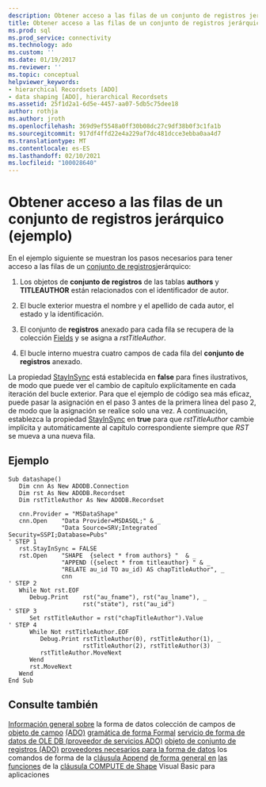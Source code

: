 ```yaml
---
description: Obtener acceso a las filas de un conjunto de registros jerárquico (ejemplo)
title: Obtener acceso a las filas de un conjunto de registros jerárquico | Microsoft Docs
ms.prod: sql
ms.prod_service: connectivity
ms.technology: ado
ms.custom: ''
ms.date: 01/19/2017
ms.reviewer: ''
ms.topic: conceptual
helpviewer_keywords:
- hierarchical Recordsets [ADO]
- data shaping [ADO], hierarchical Recordsets
ms.assetid: 25f1d2a1-6d5e-4457-aa07-5db5c75dee18
author: rothja
ms.author: jroth
ms.openlocfilehash: 369d9ef5548a0ff30b08dc27c9df38b0f3c1fa1b
ms.sourcegitcommit: 917df4ffd22e4a229af7dc481dcce3ebba0aa4d7
ms.translationtype: MT
ms.contentlocale: es-ES
ms.lasthandoff: 02/10/2021
ms.locfileid: "100028640"
---
```

# <a name="accessing-rows-in-a-hierarchical-recordset-example"></a>Obtener acceso a las filas de un conjunto de registros jerárquico (ejemplo)
En el ejemplo siguiente se muestran los pasos necesarios para tener acceso a las filas de un [conjunto de registros](../../reference/ado-api/recordset-object-ado.md)jerárquico:

1.  Los objetos de **conjunto de registros** de las tablas **authors** y **TITLEAUTHOR** están relacionados con el identificador de autor.

2.  El bucle exterior muestra el nombre y el apellido de cada autor, el estado y la identificación.

3.  El conjunto de **registros** anexado para cada fila se recupera de la colección [Fields](../../reference/ado-api/fields-collection-ado.md) y se asigna a *rstTitleAuthor*.

4.  El bucle interno muestra cuatro campos de cada fila del **conjunto de registros** anexado.

 La propiedad [StayInSync](../../reference/ado-api/stayinsync-property.md) está establecida en **false** para fines ilustrativos, de modo que puede ver el cambio de capítulo explícitamente en cada iteración del bucle exterior. Para que el ejemplo de código sea más eficaz, puede pasar la asignación en el paso 3 antes de la primera línea del paso 2, de modo que la asignación se realice solo una vez. A continuación, establezca la propiedad [StayInSync](../../reference/ado-api/stayinsync-property.md) en **true** para que *rstTitleAuthor* cambie implícita y automáticamente al capítulo correspondiente siempre que *RST* se mueva a una nueva fila.

## <a name="example"></a>Ejemplo

```
Sub datashape()
   Dim cnn As New ADODB.Connection
   Dim rst As New ADODB.Recordset
   Dim rstTitleAuthor As New ADODB.Recordset

   cnn.Provider = "MSDataShape"
   cnn.Open    "Data Provider=MSDASQL;" & _
               "Data Source=SRV;Integrated Security=SSPI;Database=Pubs"
' STEP 1
   rst.StayInSync = FALSE
   rst.Open    "SHAPE  {select * from authors} "  & _
               "APPEND ({select * from titleauthor} " & _
               "RELATE au_id TO au_id) AS chapTitleAuthor", _
               cnn
' STEP 2
   While Not rst.EOF
      Debug.Print    rst("au_fname"), rst("au_lname"), _
                     rst("state"), rst("au_id")
' STEP 3
      Set rstTitleAuthor = rst("chapTitleAuthor").Value
' STEP 4
      While Not rstTitleAuthor.EOF
         Debug.Print rstTitleAuthor(0), rstTitleAuthor(1), _
                     rstTitleAuthor(2), rstTitleAuthor(3)
         rstTitleAuthor.MoveNext
      Wend
      rst.MoveNext
   Wend
End Sub
```

## <a name="see-also"></a>Consulte también
 [Información general sobre](./data-shaping-overview.md) la forma de datos colección de campos de [objeto de campo](../../reference/ado-api/field-object.md) [(ADO)](../../reference/ado-api/fields-collection-ado.md) [gramática de forma Formal](./formal-shape-grammar.md) [servicio de forma de datos de OLE DB (proveedor de servicios ADO)](../appendixes/microsoft-data-shaping-service-for-ole-db-ado-service-provider.md) [objeto de conjunto de registros (ADO)](../../reference/ado-api/recordset-object-ado.md) [proveedores necesarios para la forma de datos](./required-providers-for-data-shaping.md) los comandos de forma de la [cláusula Append](./shape-append-clause.md) [de forma general en](./shape-commands-in-general.md) [las funciones](./visual-basic-for-applications-functions.md) de la [cláusula COMPUTE de Shape](./shape-compute-clause.md) Visual Basic para aplicaciones